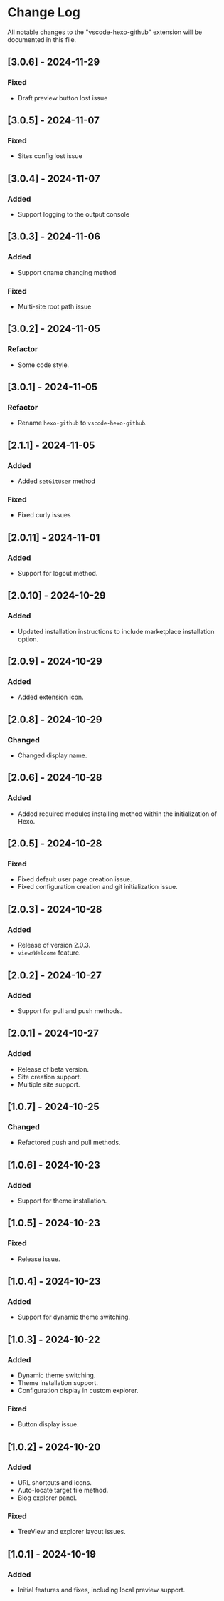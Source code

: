 # Change Log

All notable changes to the "vscode-hexo-github" extension will be documented in this file.

## [3.0.6] - 2024-11-29

### Fixed
- Draft preview button lost issue

## [3.0.5] - 2024-11-07

### Fixed
- Sites config lost issue

## [3.0.4] - 2024-11-07

### Added
- Support logging to the output console

## [3.0.3] - 2024-11-06

### Added
- Support cname changing method

### Fixed
- Multi-site root path issue

## [3.0.2] - 2024-11-05

### Refactor
- Some code style.

## [3.0.1] - 2024-11-05

### Refactor
- Rename `hexo-github` to `vscode-hexo-github`.

## [2.1.1] - 2024-11-05

### Added
- Added `setGitUser` method

### Fixed
- Fixed curly issues

## [2.0.11] - 2024-11-01

### Added
- Support for logout method.

## [2.0.10] - 2024-10-29

### Added
- Updated installation instructions to include marketplace installation option.

## [2.0.9] - 2024-10-29

### Added
- Added extension icon.

## [2.0.8] - 2024-10-29

### Changed
- Changed display name.
  
## [2.0.6] - 2024-10-28

### Added
- Added required modules installing method within the initialization of Hexo.

## [2.0.5] - 2024-10-28

### Fixed
- Fixed default user page creation issue.
- Fixed configuration creation and git initialization issue.

## [2.0.3] - 2024-10-28

### Added
- Release of version 2.0.3.
- `viewsWelcome` feature.

## [2.0.2] - 2024-10-27

### Added
- Support for pull and push methods.

## [2.0.1] - 2024-10-27

### Added
- Release of beta version.
- Site creation support.
- Multiple site support.

## [1.0.7] - 2024-10-25

### Changed
- Refactored push and pull methods.

## [1.0.6] - 2024-10-23

### Added
- Support for theme installation.

## [1.0.5] - 2024-10-23

### Fixed
- Release issue.

## [1.0.4] - 2024-10-23

### Added
- Support for dynamic theme switching.

## [1.0.3] - 2024-10-22

### Added
- Dynamic theme switching.
- Theme installation support.
- Configuration display in custom explorer.

### Fixed
- Button display issue.

## [1.0.2] - 2024-10-20

### Added
- URL shortcuts and icons.
- Auto-locate target file method.
- Blog explorer panel.

### Fixed
- TreeView and explorer layout issues.

## [1.0.1] - 2024-10-19

### Added
- Initial features and fixes, including local preview support.
